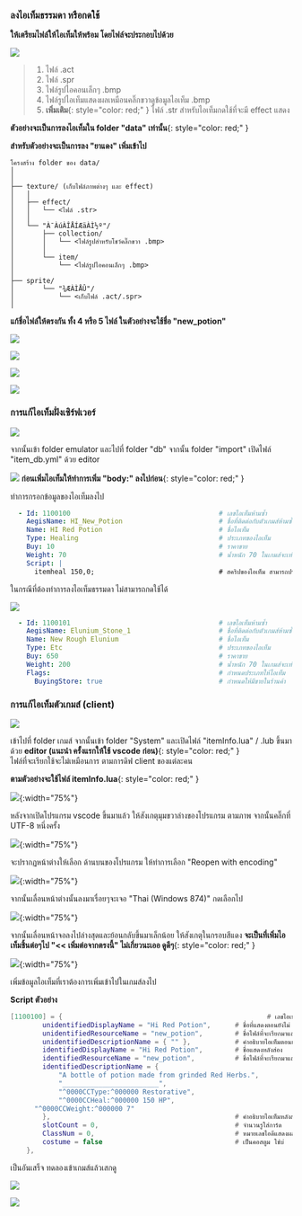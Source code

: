 ### ลงไอเท็มธรรมดา หรือกดใช้

**ให้เตรียมไฟล์ให้ไอเท็มให้พร้อม โดยไฟล์จะประกอบไปด้วย**

![](../assets/images/img/10/01.PNG)

> 1. ไฟล์ .act
> 2. ไฟล์ .spr
> 3. ไฟล์รูปไอคอนเล็กๆ .bmp
> 4. ไฟล์รูปไอเท็มแสดงผลเหมือนคลิ๊กขวาดูข้อมูลไอเท็ม .bmp
> 5. **เพิ่มเติม**{: style="color: red;" } ไฟล์ .str สำหรับไอเท็มกดใช้ที่จะมี effect แสดง

**ตัวอย่างจะเป็นการลงไอเท็มใน folder "data" เท่านั้น**{: style="color: red;" }

**สำหรับตัวอย่างจะเป็นการลง "ยาแดง" เพิ่มเข้าไป**

```text
โครงสร้าง folder ของ data/
│
│
├── texture/ (เก็บไฟล์ภาพต่างๆ และ effect)
│   │
│   ├── effect/
│   │   └── <ไฟล์ .str>
│   │
│   └── "À¯ÀúÀÎÅÍÆäÀÌ½º"/
│       ├── collection/
│       │   └── <ไฟล์รูปสำหรับโชว์คลิ๊กขวา .bmp>
│       │
│       └── item/
│           └── <ไฟล์รูปไอคอนเล็กๆ .bmp>
│   
├── sprite/ 
│       └── "¾ÆÀÌÅÛ"/
│           └── <เก็บไฟล์ .act/.spr>
│ 
```

**แก้ชื่อไฟล์ให้ตรงกัน ทั้ง 4 หรือ 5 ไฟล์ ในตัวอย่างจะใช้ชื่อ "new_potion"**

![](../assets/images/img/10/02.PNG)


![](../assets/images/img/10/03.PNG)


![](../assets/images/img/10/04.PNG)


![](../assets/images/img/10/05.PNG)


### การแก้ไอเท็มฝั่งเซิร์ฟเวอร์

![](../assets/images/img/10/06.PNG)

จากนั้นเข้า folder emulator และไปที่ folder "db" จากนั้น folder "import" เปิดไฟล์ "item_db.yml" ด้วย editor

![](../assets/images/img/10/07.PNG)
**ก่อนเพิ่มไอเท็มให้ทำการเพิ่ม "body:" ลงไปก่อน**{: style="color: red;" }

ทำการกรอกข้อมูลของไอเท็มลงไป

```yml
  - Id: 1100100                                     # เลขไอเท็มห้ามซ้ำ
    AegisName: HI_New_Potion                        # ชื่อที่ติดต่อกับตัวเกมส์ห้ามซ้ำ ห้ามเว้นวรรค
    Name: HI Red Potion                             # ชื่อไอเท็ม
    Type: Healing                                   # ประเภทของไอเท็ม
    Buy: 10                                         # ราคาขาย
    Weight: 70                                      # น้ำหนัก 70 ในเกมส์จะเท่ากับ 7 [หารด้วย 10]
    Script: |
      itemheal 150,0;                               # สคริปของไอเท็ม สามารถปรับแต่งตามใจชอบ
```

ในกรณีที่ต้องทำการลงไอเท็มธรรมดา ไม่สามารถกดใช้ได้

![](../assets/images/img/10/08.PNG)

```yml
  - Id: 1100101                                     # เลขไอเท็มห้ามซ้ำ
    AegisName: Elunium_Stone_1                      # ชื่อที่ติดต่อกับตัวเกมส์ห้ามซ้ำ ห้ามเว้นวรรค
    Name: New Rough Elunium                         # ชื่อไอเท็ม
    Type: Etc                                       # ประเภทของไอเท็ม
    Buy: 650                                        # ราคาขาย
    Weight: 200                                     # น้ำหนัก 70 ในเกมส์จะเท่ากับ 7 [หารด้วย 10]
    Flags:                                          # กำหนดประเภทให้ไอเท็ม
      BuyingStore: true                             # กำหนดให้มีขายในร้านค้า
```

### การแก้ไอเท็มตัวเกมส์ (client)

![](../assets/images/img/10/09.PNG)

เข้าไปที่ folder เกมส์ จากนั้นเข้า folder "System" และเปิดไฟล์ "itemInfo.lua" / .lub ขึ้นมาด้วย **editor (แนะนำ ครั้งแรกให้ใช้ vscode ก่อน)**{: style="color: red;" }\
ไฟล์ที่จะเรียกใช้จะไม่เหมือนการ ตามการดิฟ client ของแต่ละคน

**ตามตัวอย่างจะใช้ไฟล์ itemInfo.lua**{: style="color: red;" }

![](../assets/images/img/10/10.PNG){:width="75%"}

หลังจากเปิดโปรแกรม vscode ขึ้นมาแล้ว ให้สังเกตุมุมขวาล่างของโปรแกรม ตามภาพ จากนั้นคลิ๊กที่ UTF-8 หนึ่งครั้ง

![](../assets/images/img/10/11.PNG){:width="75%"}

จะปรากฏหน้าต่างให้เลือก ด้านบนของโปรแกรม ให้ทำการเลือก "Reopen with encoding"

![](../assets/images/img/10/12.PNG){:width="75%"}

จากนั้นเลื่อนหน้าต่างนั้นลงมาเรื่อยๆจะเจอ "Thai (Windows 874)" กดเลือกไป

![](../assets/images/img/10/13.PNG){:width="75%"}

จากนั้นเลื่อนหน้าจอลงไปล่างสุดและย้อนกลับขึ้นมาเล็กน้อย ให้สังเกตุในกรอบสีแดง 
**จะเป็นที่เพิ่มไอเท็มชิ้นต่อๆไป "<< เพิ่มต่อจากตรงนี้" ไม่เกี่ยวนะเออ ดูดีๆ**{: style="color: red;" }

![](../assets/images/img/10/14.PNG){:width="75%"}

เพิ่มข้อมูลไอเท็มที่เราต้องการเพิ่มเข้าไปในเกมส์ลงไป

**Script ตัวอย่าง**

```lua
[1100100] = {                                                   # เลขไอเท็มให้ตรงกับที่แก้ในไฟล์ import ด้านบน
		unidentifiedDisplayName = "Hi Red Potion",      # ชื่อที่แสดงตอนยังไม่
		unidentifiedResourceName = "new_potion",        # ชื่อไฟล์ที่จะเรียกมาแสดงผล
		unidentifiedDescriptionName = { "" },           # คำอธิบายไอเท็มตอนยังไม่ส่อง
		identifiedDisplayName = "Hi Red Potion",        # ชื่อแสดงหลังส่อง
		identifiedResourceName = "new_potion",          # ชื่อไฟล์ที่จะเรียกมาแสดงผลหลังส่อง
		identifiedDescriptionName = {
			"A bottle of potion made from grinded Red Herbs.",
			"________________________",
			"^0000CCType:^000000 Restorative",
			"^0000CCHeal:^000000 150 HP",
      "^0000CCWeight:^000000 7"
		},                                              # คำอธิบายไอเท็มหลังส่อง 
		slotCount = 0,                                  # จำนวนรูใส่การ์ด
		ClassNum = 0,                                   # หมายเลขไอดีแสดงผลจำพวก หมวก/ปาก/หัว
		costume = false                                 # เป็นคอสตูม ใช่บ่
	},
```

เป็นอันเสร็จ ทดลองเข้าเกมส์แล้วเสกดู

![](../assets/images/img/10/15.PNG)

![](../assets/images/img/10/16.PNG)

